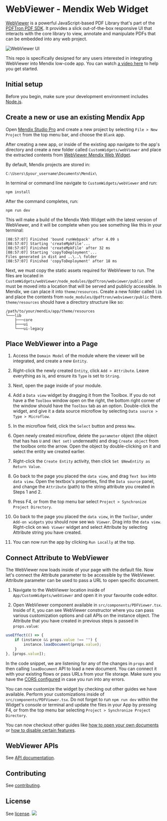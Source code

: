 # WebViewer - Mendix Web Widget

[WebViewer](https://www.pdftron.com/documentation/web/) is a powerful JavaScript-based PDF Library that's part of the [PDFTron PDF SDK](https://www.pdftron.com). It provides a slick out-of-the-box responsive UI that interacts with the core library to view, annotate and manipulate PDFs that can be embedded into any web project.

![WebViewer UI](https://www.pdftron.com/downloads/pl/webviewer-ui.png)

This repo is specifically designed for any users interested in integrating WebViewer into Mendix low-code app. You can watch [a video here](https://youtu.be/a9HNVzbmDLM) to help you get started.

## Initial setup

Before you begin, make sure your development environment includes [Node.js](https://nodejs.org/en/).

## Create a new or use an existing Mendix App

Open [Mendix Studio Pro](https://docs.mendix.com/howto/general/install) and create a new project by selecting `File > New Project` from the top menu bar, and choose the `Blank` app.

After creating a new app, or inside of the existing app navigate to the app's directory and create a new folder called `CustomWidgets/webViewer` and place the extracted contents from [WebViewer Mendix Web Widget](https://github.com/PDFTron/webviewer-mendix-sample).

By default, Mendix projects are stored in:
```
C:\Users\$your_username\Documents\Mendix\
```
In terminal or command line navigate to `CustomWidgets/webViewer` and run:
```
npm install
```

After the command completes, run:
```
npm run dev
```
This will make a build of the Mendix Web Widget with the latest version of WebViewer, and it will be complete when you see something like this in your terminal:
```
[08:57:07] Finished 'bound runWebpack' after 4.09 s
[08:57:07] Starting 'createMpkFile'...
[08:57:07] Finished 'createMpkFile' after 32 ms
[08:57:07] Starting 'copyToDeployment'...
Files generated in dist and ..\..\ folder
[08:57:07] Finished 'copyToDeployment' after 18 ms
```

Next, we must copy the static assets required for WebViewer to run. The files are located in `CustomWidgets/webViewer/node_modules/@pdftron/webviewer/public` and must be moved into a location that will be served and publicly accessible. In Mendix, we can place it into `theme/resources`. Create a new folder called `lib` and place the contents from `node_modules/@pdftron/webviewer/public` there.
`theme/resources` should have a directory structure like so:
```
/path/to/your/mendix/app/theme/resources
└───lib
    ├───core
    ├───ui
    └───ui-legacy
```

## Place WebViewer into a Page

1. Access the `Domain Model` of the module where the viewer will be integrated, and create a new `Entity`.

2. Right-click the newly created `Entity`, click `Add > Attribute`. Leave everything as is, and ensure its `Type` is set to `String`.

3. Next, open the page inside of your module.

4. Add a `Data view` widget by dragging it from the Toolbox. If you do not have a the `Toolbox` window open on the right, the bottom right corner of the window should have the `Toolbox` tab as an option. Double-click the widget, and give it a data source microflow by selecting `Data source > Type > Microflow`.

5. In the microflow field, click the `Select` button and press `New`.

6. Open newly created microflow, delete the `parameter` object (the object that has has `U` and `(Not set)` underneath) and drag `Create object` from the toolbox onto the arrow. Open the object by double-clicking on it and select the entity we created earlier.

7. Right-click the `Create Entity` activity, then click `Set $NewEntity as Return Value`.

8. Go back to the page you placed the `data view`, and drag `Text box` into `data view`. Open the textbox's properties, find the `Data source` panel, and change the `Attribute` (path) to the string attribute you created in Steps 1 and 2.

9. Press F4, or from the top menu bar select `Project > Synchronize Project Directory`.

10. Go back to the page you placed the `data view`, in the `Toolbar`, under `Add-on widgets` you should now see `Web Viewer`. Drag into the `data view`. Right-click on `Web Viewer` widget and select Attribute by selecting Attribute string you have created.

11. You can now run the app by clicking `Run Locally` at the top.

## Connect Attribute to WebViewer

The WebViewer now loads inside of your page with the default file. Now let's connect the Attribute parameter to be accessible by the WebViewer. Attribute parameter can be used to pass a URL to open specific document.

1. Navigate to the WebViewer location inside of `App/CustomWidgets/webViewer` and open it in your favourite code editor.

2. Open WebViewer component available in `src/components/PDFViewer.tsx`. Inside of it, you can see WebViewer constructor where you can pass various customization options and call APIs on the instance object. The Attribute that you have created in previous steps is passed in `props.value`:

```javascript
useEffect(() => {
    if (instance && props.value !== "") {
        instance.loadDocument(props.value);
    }
}, [props.value]);
```

In the code snippet, we are listening for any of the changes in `props` and then calling `loadDocument` API to load a new document. You can connect it with your existing flows or pass URLs from your file storage. Make sure you have the [CORS configured](https://www.pdftron.com/documentation/web/faq/cors-support/) in case you run into any errors.

You can now customize the widget by checking out other guides we have available. Perform your customizations inside of `src/components/PDFViewer.tsx`. Do not forget to run `npm run dev` within the Widget's console or terminal and update the files in your App by pressing F4, or from the top menu bar selecting `Project > Synchronize Project Directory`.

You can now checkout other guides like [how to open your own documents](https://www.pdftron.com/documentation/web/guides/basics/open/url/) or [how to disable certain features](https://www.pdftron.com/documentation/web/guides/hiding-elements/).

## WebViewer APIs

See [API documentation](https://www.pdftron.com/documentation/web/guides/ui/apis).

## Contributing

See [contributing](./CONTRIBUTING.md).

## License

See [license](./LICENSE).
![](https://onepixel.pdftron.com/webviewer-react-sample)
